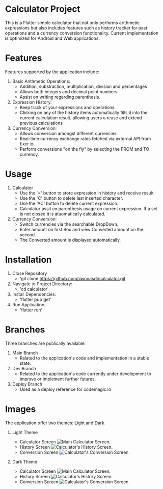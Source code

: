 # Calculator Project
This is a Flutter simple calculator that not only performs arithmetic expressions but also includes features such as history tracker for past operations and a currency conversion functionality.
Current implementation is optimized for Android and Web applications.

# Features
Features supported by the application include:

1. Basic Arithmetic Operations:
   - Addition, substraction, multiplication, division and percentages
   - Allows both integers and decimal point numbers
   - Assist on writing regarding parenthesis.
2. Expression History:
   - Keep track of your expressions and operations
   - Clicking on any of the history items automatically fills it into the current calculation result, allowing users o reuse and extend previous calculations
3. Currency Conversion:
   - Allows conversion amongst different currencies.
   - Real-time currency exchange rates fetched via external API from fixer.io.
   - Perform conversions "on the fly" by selecting the FROM and TO currency.

# Usage

1. Calculator
   - Use the '=' button to store expression in history and receive result
   - Use the 'C' button to delete last inserted character.
   - Use the 'AC' button to delete current expression.
   - Calculator assit on parenthesis usage on current expression. If a set is not closed it is atuomatically calculated.
2. Currency Conversion:
   - Switch currencies via the searchable DropDown.
   - Enter amount on first Box and view Converted amount on the second.
   - The Converted amount is displayed automatically.

# Installation

1. Close Repository
   - 'git clone https://github.com/iasonasdi/calculator.git'
2. Navigate to Project Directory:
   - 'cd calculator'
3. Install Dependencies:
   - 'flutter pub get'
4. Run Application:
   - 'flutter run'

# Branches

Three branches are publically available:
1. Main Branch
   - Related to the application's code and implementation in a stable state.
2. Dev Branch
   - Related to the application's code currently under development to improve or implement further futures.
3. Deploy Branch
   - Used as a deploy reference for codemagic.io


# Images

The application offer two themes: Light and Dark.

1. Light Theme
   - Calculator Screen
   ![Main Calculator Screen.](./AppImages/mainScreen.jpg)
   - History Screen
   ![Calculator's History Screen.](./AppImages/historyScreen.jpg)
   - Conversion Screen
   ![Calculator's Conversion Screen.](./AppImages/conversionScreen.jpg)

2. Dark Theme
   - Calculator Screen
   ![Main Calculator Screen.](./AppImages/mainScreenDark.jpg)
   - History Screen
   ![Calculator's History Screen.](./AppImages/historyScreenDark.jpg)
   - Conversion Screen
   ![Calculator's Conversion Screen.](./AppImages/conversionScreenDark.jpg)